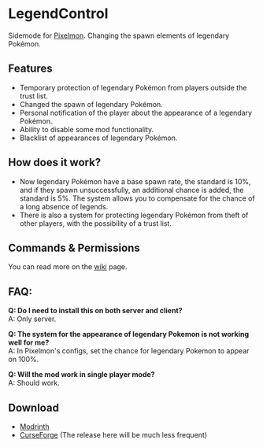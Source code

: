 # LegendControl
Sidemode for [Pixelmon](https://modrinth.com/mod/pixelmon). Changing the spawn elements of legendary Pokémon.

## Features
* Temporary protection of legendary Pokémon from players outside the trust list.
* Changed the spawn of legendary Pokémon.
* Personal notification of the player about the appearance of a legendary Pokémon.
* Ability to disable some mod functionality.
* Blacklist of appearances of legendary Pokémon.

## How does it work?
* Now legendary Pokémon have a base spawn rate, the standard is 10%, and if they spawn unsuccessfully, an additional chance is added, the standard is 5%. The system allows you to compensate for the chance of a long absence of legends.
* There is also a system for protecting legendary Pokémon from theft of other players, with the possibility of a trust list.

## Commands & Permissions
You can read more on the [wiki](https://github.com/VecooDEV/LegendControl/wiki) page.

## FAQ:
**Q: Do I need to install this on both server and client?**  
A: Only server.

**Q: The system for the appearance of legendary Pokemon is not working well for me?**  
A: In Pixelmon's configs, set the chance for legendary Pokemon to appear on 100%.

**Q: Will the mod work in single player mode?**  
A: Should work.

## Download
* [Modrinth](https://modrinth.com/mod/legendcontrol)
* [CurseForge](https://www.curseforge.com/minecraft/mc-mods/legendcontrol) (The release here will be much less frequent)
